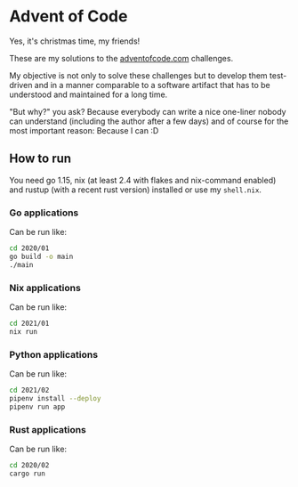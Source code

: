 # Advent of Code

Yes, it's christmas time, my friends!

These are my solutions to the [adventofcode.com](https://adventofcode.com/) challenges.

My objective is not only to solve these challenges but to develop them test-driven and in a manner comparable to a
software artifact that has to be understood and maintained for a long time.

"But why?" you ask? Because everybody can write a nice one-liner nobody can understand (including the author after a few
days) and of course for the most important reason: Because I can :D

## How to run

You need go 1.15, nix (at least 2.4 with flakes and nix-command enabled) and rustup (with a recent rust version)
installed or use my `shell.nix`.

### Go applications

Can be run like:

```sh
cd 2020/01
go build -o main
./main
```

### Nix applications

Can be run like:

```sh
cd 2021/01
nix run
```

### Python applications

Can be run like:

```sh
cd 2021/02
pipenv install --deploy
pipenv run app
```

### Rust applications

Can be run like:

```sh
cd 2020/02
cargo run
```
